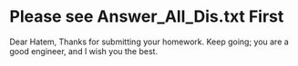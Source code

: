 # Please see Answer_All_Dis.txt First

Dear Hatem,
Thanks for submitting your homework. Keep going; you are a good engineer, and I wish you the best.

